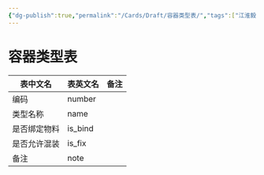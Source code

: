 ```yaml
---
{"dg-publish":true,"permalink":"/Cards/Draft/容器类型表/","tags":["江淮毅昌/蝶创I-MES/MES"]}
---
```



# 容器类型表

| 表中文名   | 表英文名    | 备注  |
| ------ | ------- | --- |
| 编码     | number  |     |
| 类型名称   | name    |     |
| 是否绑定物料 | is_bind |     |
| 是否允许混装 | is_fix  |     |
| 备注     | note    |     |